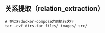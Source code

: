 关系提取（relation_extraction）
-----------------------------


```
# 在运行docker-compose之前执行这行
tar -cvf dirs.tar files/ images/ src/
```
